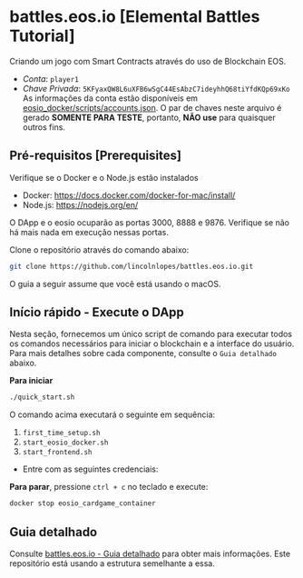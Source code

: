 # battles.eos.io [Elemental Battles Tutorial]

Criando um jogo com Smart Contracts através do uso de Blockchain EOS.

- _Conta_: `player1`
- _Chave Privada_: `5KFyaxQW8L6uXFB6wSgC44EsAbzC7ideyhhQ68tiYfdKQp69xKo`
  As informações da conta estão disponíveis em [eosio_docker/scripts/accounts.json](eosio_docker/scripts/accounts.json). O par de chaves neste arquivo é gerado **SOMENTE PARA TESTE**, portanto, **NÃO use** para quaisquer outros fins.

## Pré-requisitos [Prerequisites]

Verifique se o Docker e o Node.js estão instalados

- Docker: https://docs.docker.com/docker-for-mac/install/
- Node.js: https://nodejs.org/en/

O DApp e o eosio ocuparão as portas 3000, 8888 e 9876. Verifique se não há mais nada em execução nessas portas.

Clone o repositório através do comando abaixo:

```sh
git clone https://github.com/lincolnlopes/battles.eos.io.git
```

O guia a seguir assume que você está usando o macOS.

## Início rápido - Execute o DApp

Nesta seção, fornecemos um único script de comando para executar todos os comandos necessários para iniciar o blockchain e a interface do usuário. Para mais detalhes sobre cada componente, consulte o `Guia detalhado` abaixo.

**Para iniciar**

```sh
./quick_start.sh
```

O comando acima executará o seguinte em sequência:

1. `first_time_setup.sh`
2. `start_eosio_docker.sh`
3. `start_frontend.sh`

- Entre com as seguintes credenciais:

**Para parar**, pressione `ctrl + c` no teclado e execute:

```sh
docker stop eosio_cardgame_container
```

## Guia detalhado

Consulte [battles.eos.io - Guia detalhado](https://github.com/lincolnlopes/battles.eos.io/blob/master/README.md#guia-detalhado) para obter mais informações. Este repositório está usando a estrutura semelhante a essa.
